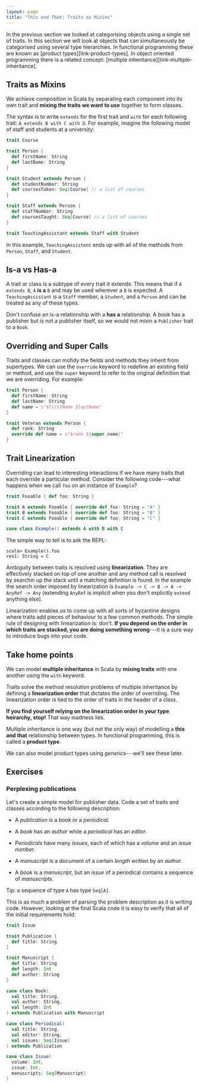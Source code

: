 ```yaml
---
layout: page
title: "This and That: Traits as Mixins"
---
```


In the previous section we looked at categorising objects using a single set of traits. In this section we will look at objects that can simultaneously be categorised using several type hierarchies. In functional programming these are known as [product types][link-product-types]. In object oriented programming there is a related concept: [multiple inheritance][link-multiple-inheritance].

## Traits as Mixins

We achieve composition in Scala by separating each component into its own trait and **mixing the traits we want to use** together to form classes.

The syntax is to write `extends` for the first trait and `with` for each following trait: `A extends B with C with D`. For example, imagine the following model of staff and students at a university:

```scala mdoc:invisible
trait Course
```

```scala mdoc:silent
trait Person {
  def firstName: String
  def lastName: String
}

trait Student extends Person {
  def studentNumber: String
  def coursesTaken: Seq[Course] // a list of courses
}

trait Staff extends Person {
  def staffNumber: String
  def coursesTaught: Seq[Course] // a list of courses
}

trait TeachingAssistant extends Staff with Student
```

In this example, `TeachingAssistent` ends up with all of the methods from `Person`, `Staff`, and `Student`.

## Is-a vs Has-a

A trait or class is a subtype of every trait it extends. This means that if `A extends B`, `A` **is a** `B` and may be used wherever a `B` is expected. A `TeachingAssistant` is a `Staff` member, a `Student`, and a `Person` and can be treated as any of these types.

Don't confuse an is-a relationship with a **has a** relationship. A book has a publisher but is not a publisher itself, so we would not mixin a `Publisher` trait to a `Book`.

## Overriding and Super Calls

Traits and classes can mofidy the fields and methods they inherit from supertypes. We can use the `override` keyword to redefine an existing field or method, and use the `super` keyword to refer to the original definition that we are overriding. For example:

```scala mdoc:silent
trait Person {
  def firstName: String
  def lastName: String
  def name = s"$firstName $lastName"
}

trait Veteran extends Person {
  def rank: String
  override def name = s"$rank ${super.name}"
}
```

## Trait Linearization

Overriding can lead to interesting interactions if we have many traits that each override a particular method. Consider the following code---what happens when we call `foo` on an instance of `Example`?

```scala mdoc:silent
trait Fooable { def foo: String }

trait A extends Fooable { override def foo: String = "A" }
trait B extends Fooable { override def foo: String = "B" }
trait C extends Fooable { override def foo: String = "C" }

case class Example() extends A with B with C
```

The simple way to tell is to ask the REPL:

```
scala> Example().foo
res1: String = C
```

Ambiguity between traits is resolved using **linearization**. They are effectively stacked on top of one another and any method call is resolved by searchin up the stack until a matching definition is found. In the example the search order imposed by linearization is `Example -> C -> B -> A -> AnyRef -> Any` (extending `AnyRef` is implicit when you don't explicitly `extend` anything else).

Linearization enables us to come up with all sorts of byzantine designs where traits add pieces of behaviour to a few common methods. The simple rule of designing with linearization is: don't. **If you depend on the order in which traits are stacked, you are doing something wrong**---it is a sure way to introduce bugs into your code.

## Take home points

We can model **multiple inheritance** in Scala by **mixing traits** with one another using the `with` keyword.

Traits solve the method resolution problems of multiple inheritance by defining a **linearization order** that dictates the order of overriding. The linearization order is tied to the order of traits in the header of a class.

**If you find yourself relying on the linearization order in your type heirarchy, stop!** That way madness lies.

Multiple inheritance is one way (but not the only way) of modelling a **this and that** relationship between types. In functional programming, this is called a **product type**.

We can also model product types using _generics_---we'll see these later.

## Exercises

### Perplexing publications

Let's create a simple model for publisher data. Code a set of traits and classes according to the following description:

- A _publication_ is a _book_ or a _periodical_.

- A _book_ has an _author_ while a _periodical_ has an _editor_.

- _Periodicals_ have many _issues_, each of which has a _volume_ and an _issue number_.

- A _manuscript_ is a document of a certain _length_ written by an _author_.

- A _book_ is a _manuscript_, but an _issue_ of a periodical contains a sequence of _manuscripts_.

Tip: a sequence of type `A` has type `Seq[A]`.

<div class="solution">
This is as much a problem of parsing the problem description as it is writing code. However, looking at the final Scala code it is easy to verify that all of the initial requirements hold:

```scala mdoc:invisible
trait Issue
```

```scala mdoc:silent
trait Publication {
  def title: String
}

trait Manuscript {
  def title: String
  def length: Int
  def author: String
}

case class Book(
  val title: String,
  val author: String,
  val length: Int
) extends Publication with Manuscript

case class Periodical(
  val title: String,
  val editor: String,
  val issues: Seq[Issue]
) extends Publication

case class Issue(
  volume: Int,
  issue: Int,
  manuscripts: Seq[Manuscript]
)
```

</div>
